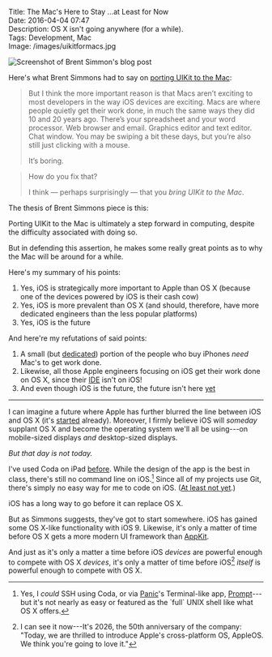Title: The Mac's Here to Stay ...at Least for Now  
Date: 2016-04-04 07:47  
Description: OS X isn't going anywhere (for a while).  
Tags: Development, Mac  
Image: /images/uikitformacs.jpg  

![Screenshot of Brent Simmon's blog post][1] <!-- {No figure} -->
<!-- {.border} -->

Here's what Brent Simmons had to say on [porting UIKit to the Mac][2]:

> But I think the more important reason is that Macs aren’t exciting to most developers in the way iOS devices are exciting. Macs are where people quietly get their work done, in much the same ways they did 10 and 20 years ago. There’s your spreadsheet and your word processor. Web browser and email. Graphics editor and text editor. Chat window. You may be swiping a bit these days, but you’re also still just clicking with a mouse.
>
> It’s boring.

> How do you fix that?
>
> I think — perhaps surprisingly — that you *bring UIKit to the Mac*.

The thesis of Brent Simmons piece is this:

Porting UIKit to the Mac is ultimately a step forward in computing, despite the difficulty associated with doing so.

But in defending this assertion, he makes some really great points as to why the Mac will be around for a while.

Here's my summary of his points:

1. Yes, iOS is strategically more important to Apple than OS X (because one of the devices powered by iOS is their cash cow)
2. Yes, iOS is more prevalent than OS X (and should, therefore, have more dedicated engineers than the less popular platforms)
3. Yes, iOS is the future

And here're my refutations of said points:

1. A small (but [dedicated][3]) portion of the people who buy iPhones *need* Mac's to get work done.
2. Likewise, all those Apple engineers focusing on iOS get their work done on OS X, since their [IDE][4] isn't on iOS!
3. And even though iOS is the future, the future isn't here [yet][5]

***

I can imagine a future where Apple has further blurred the line between iOS and OS X (it's [started][6] already). Moreover, I firmly believe iOS will *someday* supplant OS X and become the operating system we'll all be using---on mobile-sized displays *and* desktop-sized displays.

*But that day is not today.*
<!-- {.takehome} -->

I've used Coda on iPad [before][7]. While the design of the app is the best in class, there's still no command line on iOS.[^1] Since all of my projects use Git, there's simply no easy way for me to code on iOS. ([At least not yet][8].)

iOS has a long way to go before it can replace OS X.

But as Simmons suggests, they've got to start somewhere. iOS has gained some OS X-like functionality with iOS 9. Likewise, it's only a matter of time before OS X gets a more modern UI framework than [AppKit][9].

And just as it's only a matter a time before iOS *devices* are powerful enough to compete with OS X *devices*, it's only a matter of time before iOS[^2] *itself* is powerful enough to compete with OS X.

[^1]: Yes, I *could* SSH using Coda, or via [Panic][a]'s Terminal-like app, [Prompt][b]---but it's not nearly as easy or featured as the \`full\` UNIX shell like what OS X offers.
[^2]: I can see it now---It's 2026, the 50th anniversary of the company: "Today, we are thrilled to introduce Apple's cross-platform OS, AppleOS. We think you're going to love it."

[a]: https://panic.com/prompt/ "Panic's Prompt"
[b]: https://geo.itunes.apple.com/us/app/prompt-2/id917437289?mt=8&uo=4&at=1l3vx9s "Prompt on the App Store"

[1]: /images/uikitformacs.jpg "Screenshot of Brent Simmon's blog post"
[2]: http://inessential.com/2016/04/01/uikit_for_macs "Brent Simmons on porting UIKit to the Mac"
[3]: http://www.macworld.com/article/3030423/macs/a-mac-for-all-seasons-why-the-mac-has-so-much-staying-power.html "Dan Moren's piece on Macworld about the Mac's staying power"
[4]: https://developer.apple.com/xcode/ "Xcode"
[5]: https://www.macstories.net/stories/working-on-the-ipad-one-year-later-still-my-favorite-computer/#the-single-reason-why-i-still-have-a-mac "Federico Viticci still needs a Mac for podcasting"
[6]: http://www.macrumors.com/2015/09/16/ios-9-split-screen-multitasking-ipad/ "iOS 9's Split Screen"
[7]: /2016/1/27/macbookless-part-iii-maybe-for-a-while "My post discussing me using Coda on iPad"
[8]: https://library.panic.com/coda-ios/cios-scm/ "Version control on Panic?"
[9]: https://developer.apple.com/library/mac/documentation/Cocoa/Reference/ApplicationKit/ObjC_classic/index.html "AppKit"
